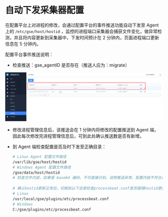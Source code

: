 # 自动下发采集器配置 

在配置平台上对进程的修改，会通过配置平台的事件推送功能自动下发至 Agent 上的 `/etc/gse/host/hostid` ，监控的进程端口采集器会捕获文件变化，做异常检测，并且将内容更新到采集器中，下发时间预计在 2 分钟内，页面进程端口更新信息在 5 分钟内。

配置平台事件推送说明：

  - 检查推送：gse_agentID 是否存在（推送人应为：migrate）

  ![](../../media/process_monitor_cmdb_gse_push.png)

  - 修改进程管理信息后，该推送会在 1 分钟内将修改的配置推送到 Agent 端，因此每次修改完进程管理信息后，可到此处确认推送数是否有新增。

  - 到 Agent 端检查配置是否及时下发至正确目录：

    ```bash
    # Linux Agent 配置文件路径
    /var/lib/gse/host/hostid
    # Windows Agent 配置文件路径
    /gse/data/host/hostid
    # 检查文件内容，如果是 base64 编码，不可直接识别，说明推送异常，配置内容不符合进程管理页面的配置内容或者推送时间超过3分钟说明推送异常

    # 确认hostid更新正常后，切换到以下目录检查processbeat.conf是否跟随hostid更新配置内容
    # Linux
    /usr/local/gse/plugins/etc/processbeat.conf
    # Windows
    C:/gse/plugins/etc/processbeat.conf
    ```
